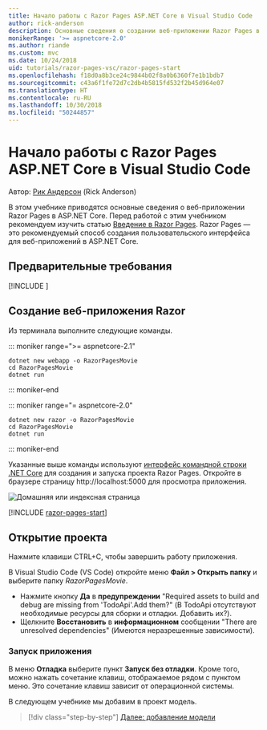 ```yaml
---
title: Начало работы с Razor Pages ASP.NET Core в Visual Studio Code
author: rick-anderson
description: Основные сведения о создании веб-приложении Razor Pages в ASP.NET Core с помощью Visual Studio Code.
monikerRange: '>= aspnetcore-2.0'
ms.author: riande
ms.custom: mvc
ms.date: 10/24/2018
uid: tutorials/razor-pages-vsc/razor-pages-start
ms.openlocfilehash: f18d0a8b3ce24c9844b02f8a0b6360f7e1b1bdb7
ms.sourcegitcommit: c43a6f1fe72d7c2db4b5815fd532f2b45d964e07
ms.translationtype: HT
ms.contentlocale: ru-RU
ms.lasthandoff: 10/30/2018
ms.locfileid: "50244857"
---
```

# <a name="get-started-with-aspnet-core-razor-pages-in-visual-studio-code"></a>Начало работы с Razor Pages ASP.NET Core в Visual Studio Code

Автор: [Рик Андерсон](https://twitter.com/RickAndMSFT) (Rick Anderson)

В этом учебнике приводятся основные сведения о веб-приложении Razor Pages в ASP.NET Core. Перед работой с этим учебником рекомендуем изучить статью [Введение в Razor Pages](xref:razor-pages/index). Razor Pages — это рекомендуемый способ создания пользовательского интерфейса для веб-приложений в ASP.NET Core.

## <a name="prerequisites"></a>Предварительные требования

[!INCLUDE [](~/includes/net-core-prereqs-vscode.md)]

## <a name="create-a-razor-web-app"></a>Создание веб-приложения Razor

Из терминала выполните следующие команды.

::: moniker range=">= aspnetcore-2.1"

```console
dotnet new webapp -o RazorPagesMovie
cd RazorPagesMovie
dotnet run
```

::: moniker-end

::: moniker range="= aspnetcore-2.0"

```console
dotnet new razor -o RazorPagesMovie
cd RazorPagesMovie
dotnet run
```

::: moniker-end

Указанные выше команды используют [интерфейс командной строки .NET Core](/dotnet/core/tools/dotnet) для создания и запуска проекта Razor Pages. Откройте в браузере страницу http://localhost:5000 для просмотра приложения.

![Домашняя или индексная страница](../razor-pages/razor-pages-start/_static/home.png)

[!INCLUDE [razor-pages-start](../../includes/RP/razor-pages-start.md)]

## <a name="open-the-project"></a>Открытие проекта

Нажмите клавиши CTRL+C, чтобы завершить работу приложения.

В Visual Studio Code (VS Code) откройте меню **Файл > Открыть папку** и выберите папку *RazorPagesMovie*.

- Нажмите кнопку **Да** в **предупреждении** "Required assets to build and debug are missing from 'TodoApi'.Add them?" (В TodoApi отсутствуют необходимые ресурсы для сборки и отладки. Добавить их?).
- Щелкните **Восстановить** в **информационном** сообщении "There are unresolved dependencies" (Имеются неразрешенные зависимости).

### <a name="launch-the-app"></a>Запуск приложения

В меню **Отладка** выберите пункт **Запуск без отладки**. Кроме того, можно нажать сочетание клавиш, отображаемое рядом с пунктом меню. Это сочетание клавиш зависит от операционной системы.

В следующем учебнике мы добавим в проект модель. 

> [!div class="step-by-step"]
> [Далее: добавление модели](xref:tutorials/razor-pages-vsc/model)  
